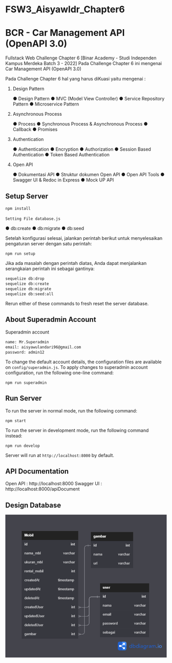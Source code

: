 # FSW3_Aisyawldr_Chapter6
# BCR - Car Management API (OpenAPI 3.0)

Fullstack Web Challenge Chapter 6 [Binar Academy - Studi Independen Kampus Merdeka Batch 3 - 2022]
Pada Challenge Chapter 6 ini mengenai Car Management API (OpenAPI 3.0)

Pada Challenge Chapter 6 hal yang harus diKuasi yaitu mengenai :
1. Design Pattern 

   ● Design Pattern
   ● MVC (Model View Controller) 
   ● Service Repository Pattern 
   ● Microservice Pattern

2. Asynchronous Process 

   ● Process 
   ● Synchronous Process & Asynchronous Process 
   ● Callback 
   ● Promises

3. Authentication 

   ● Authentication 
   ● Encryption 
   ● Authorization 
   ● Session Based Authentication 
   ● Token Based Authentication

4. Open API 

   ● Dokumentasi API 
   ● Struktur dokumen Open API 
   ● Open API Tools 
   ● Swagger UI & Redoc in Express 
   ● Mock UP API

## Setup Server

    npm install

    Setting File database.js 
   ● db:create
   ● db:migrate
   ● db:seed



Setelah konfigurasi selesai, jalankan perintah berikut untuk menyelesaikan pengaturan server dengan satu perintah:

    npm run setup

Jika ada masalah dengan perintah diatas, Anda dapat menjalankan serangkaian perintah ini sebagai gantinya:

    sequelize db:drop
    sequelize db:create
    sequelize db:migrate
    sequelize db:seed:all

Rerun either of these commands to fresh reset the server database.

## About Superadmin Account

Superadmin account 

    name: Mr.Superadmin
    email: aisyawulandari96@gmail.com
    password: admin12

To change the default account details, the configuration files are available on `config/superadmin.js`. To apply changes to superadmin account configuration, run the following one-line command:

    npm run superadmin



## Run Server

To run the server in normal mode, run the following command:

    npm start

To run the server in development mode, run the following command instead:

    npm run develop

Server will run at `http://localhost:8000` by default.

## API Documentation

Open API : http://localhost:8000
Swagger UI : http://localhost:8000/apiDocument

## Design Database 

![erd image](ERD_CH6_aisyawldr.png)

